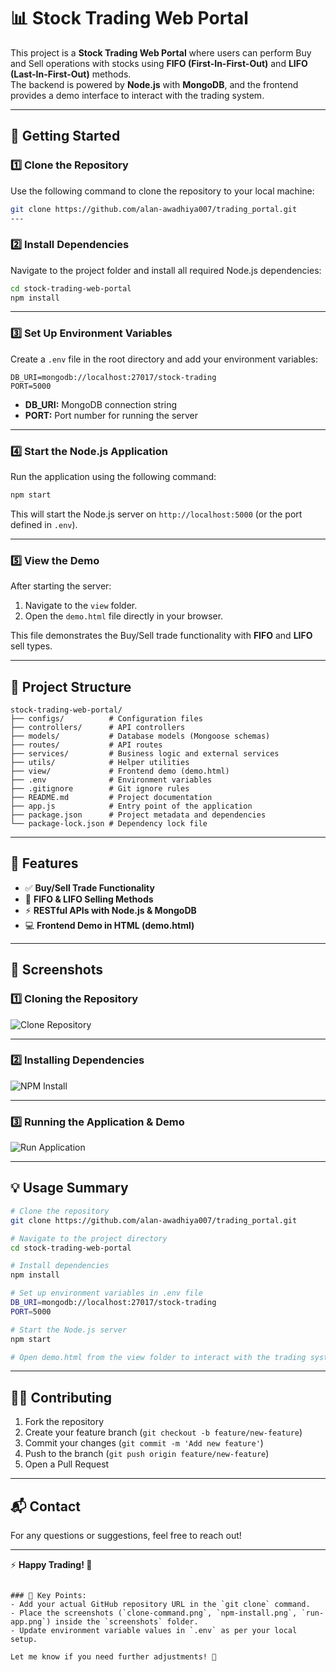# 📊 Stock Trading Web Portal

This project is a **Stock Trading Web Portal** where users can perform Buy and Sell operations with stocks using **FIFO (First-In-First-Out)** and **LIFO (Last-In-First-Out)** methods.  
The backend is powered by **Node.js** with **MongoDB**, and the frontend provides a demo interface to interact with the trading system.  

---

## 🚀 Getting Started

### 1️⃣ Clone the Repository

Use the following command to clone the repository to your local machine:

```bash
git clone https://github.com/alan-awadhiya007/trading_portal.git
---

```

### 2️⃣ Install Dependencies

Navigate to the project folder and install all required Node.js dependencies:

```bash
cd stock-trading-web-portal
npm install
```

---

### 3️⃣ Set Up Environment Variables

Create a `.env` file in the root directory and add your environment variables:

```env
DB_URI=mongodb://localhost:27017/stock-trading
PORT=5000
```

- **DB_URI:** MongoDB connection string  
- **PORT:** Port number for running the server  

---

### 4️⃣ Start the Node.js Application

Run the application using the following command:

```bash
npm start
```

This will start the Node.js server on `http://localhost:5000` (or the port defined in `.env`).

---

### 5️⃣ View the Demo

After starting the server:  

1. Navigate to the `view` folder.  
2. Open the `demo.html` file directly in your browser.  

This file demonstrates the Buy/Sell trade functionality with **FIFO** and **LIFO** sell types.

---

## 📂 Project Structure

```
stock-trading-web-portal/
├── configs/          # Configuration files
├── controllers/      # API controllers
├── models/           # Database models (Mongoose schemas)
├── routes/           # API routes
├── services/         # Business logic and external services
├── utils/            # Helper utilities
├── view/             # Frontend demo (demo.html)
├── .env              # Environment variables
├── .gitignore        # Git ignore rules
├── README.md         # Project documentation
├── app.js            # Entry point of the application
├── package.json      # Project metadata and dependencies
└── package-lock.json # Dependency lock file
```

---

## 📝 Features

- ✅ **Buy/Sell Trade Functionality**  
- 🔄 **FIFO & LIFO Selling Methods**  
- ⚡ **RESTful APIs with Node.js & MongoDB**  
- 💻 **Frontend Demo in HTML (demo.html)**  

---

## 📸 Screenshots

### 1️⃣ Cloning the Repository

![Clone Repository](./screenshots/clone-command.png)

---

### 2️⃣ Installing Dependencies

![NPM Install](./screenshots/npm-install.png)

---

### 3️⃣ Running the Application & Demo

![Run Application](./screenshots/run-app.png)

---

## 💡 Usage Summary

```bash
# Clone the repository
git clone https://github.com/alan-awadhiya007/trading_portal.git

# Navigate to the project directory
cd stock-trading-web-portal

# Install dependencies
npm install

# Set up environment variables in .env file
DB_URI=mongodb://localhost:27017/stock-trading
PORT=5000

# Start the Node.js server
npm start

# Open demo.html from the view folder to interact with the trading system
```

---

## 👨‍💻 Contributing

1. Fork the repository  
2. Create your feature branch (`git checkout -b feature/new-feature`)  
3. Commit your changes (`git commit -m 'Add new feature'`)  
4. Push to the branch (`git push origin feature/new-feature`)  
5. Open a Pull Request  

---

## 📬 Contact

For any questions or suggestions, feel free to reach out!

---

⚡ **Happy Trading! 🚀**
```

### 🔑 Key Points:
- Add your actual GitHub repository URL in the `git clone` command.  
- Place the screenshots (`clone-command.png`, `npm-install.png`, `run-app.png`) inside the `screenshots` folder.  
- Update environment variable values in `.env` as per your local setup.  

Let me know if you need further adjustments! 🚀
